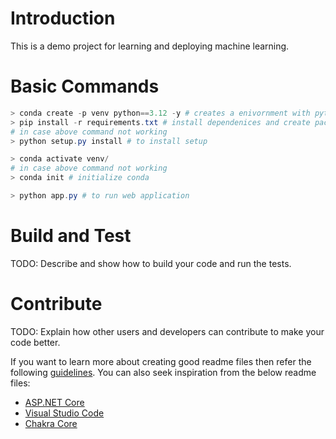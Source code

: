 # Introduction 
This is a demo project for learning and deploying machine learning. 

# Basic Commands 

```powershell
> conda create -p venv python==3.12 -y # creates a enivornment with python version 3.12
> pip install -r requirements.txt # install dependenices and create packages  (deprecated https://github.com/pypa/pip/issues/12330    please use 3.8 python version for this)
# in case above command not working
> python setup.py install # to install setup

> conda activate venv/
# in case above command not working
> conda init # initialize conda

> python app.py # to run web application
```

# Build and Test
TODO: Describe and show how to build your code and run the tests. 

# Contribute
TODO: Explain how other users and developers can contribute to make your code better. 

If you want to learn more about creating good readme files then refer the following [guidelines](https://docs.microsoft.com/en-us/azure/devops/repos/git/create-a-readme?view=azure-devops). You can also seek inspiration from the below readme files:
- [ASP.NET Core](https://github.com/aspnet/Home)
- [Visual Studio Code](https://github.com/Microsoft/vscode)
- [Chakra Core](https://github.com/Microsoft/ChakraCore)